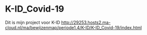 # K-ID_Covid-19

Dit is mijn project voor K-ID
http://29253.hosts2.ma-cloud.nl/ma/bewijzenmap/periode1.4/K-ID/K-ID_Covid-19/index.html
